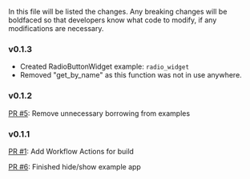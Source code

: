 In this file will be listed the changes.  Any breaking changes will be boldfaced
so that developers know what code to modify, if any modifications are necessary.

### v0.1.3

- Created RadioButtonWidget example: `radio_widget`
- Removed "get_by_name" as this function was not in use anywhere.

### v0.1.2

[PR #5](https://github.com/KenSuenobu/pushrod/issues/5): Remove unnecessary borrowing from examples

### v0.1.1

[PR #1](https://github.com/KenSuenobu/pushrod/issues/1): Add Workflow Actions for build

[PR #6](https://github.com/KenSuenobu/pushrod-widgets/issues/6): Finished hide/show example app

